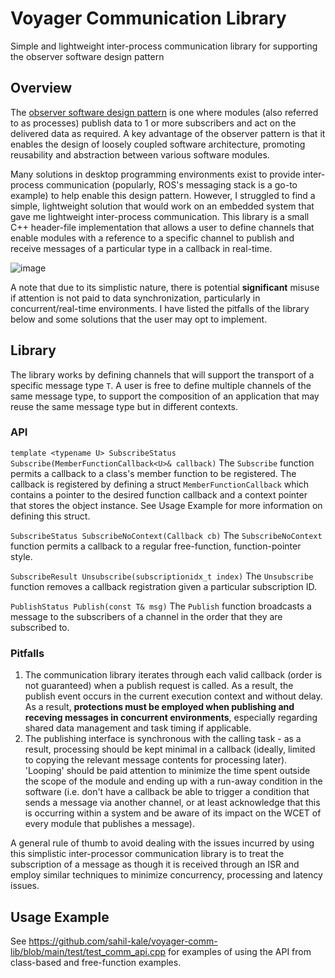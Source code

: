 # Voyager Communication Library
Simple and lightweight inter-process communication library for supporting the observer software design pattern

## Overview
The [observer software design pattern](https://refactoring.guru/design-patterns/observer) is one where modules (also referred to as processes) publish data to 1 or more subscribers and act on the delivered data as required. A key advantage of the observer pattern is that it enables the design of loosely coupled software architecture, promoting reusability and abstraction between various software modules. 

Many solutions in desktop programming environments exist to provide inter-process communication (popularly, ROS's messaging stack is a go-to example) to help enable this design pattern. However, I struggled to find a simple, lightweight solution that would work on an embedded system that gave me lightweight inter-process communication. This library is a small C++ header-file implementation that allows a user to define channels that enable modules with a reference to a specific channel to publish and receive messages of a particular type in a callback in real-time.

![image](https://github.com/sahil-kale/voyager-comm-lib/assets/32375512/b9833b94-486e-463a-b31b-e1b0bb379fe3)

A note that due to its simplistic nature, there is potential **significant** misuse if attention is not paid to data synchronization, particularly in concurrent/real-time environments. I have listed the pitfalls of the library below and some solutions that the user may opt to implement.

## Library
The library works by defining channels that will support the transport of a specific message type `T`. A user is free to define multiple channels of the same message type, to support the composition of an application that may reuse the same message type but in different contexts.

### API
```template <typename U> SubscribeStatus Subscribe(MemberFunctionCallback<U>& callback)```
The `Subscribe` function permits a callback to a class's member function to be registered. The callback is registered by defining a struct `MemberFunctionCallback` which contains a pointer to the desired function callback and a context pointer that stores the object instance. See Usage Example for more information on defining this struct.

```SubscribeStatus SubscribeNoContext(Callback cb)```
The `SubscribeNoContext` function permits a callback to a regular free-function, function-pointer style. 

```SubscribeResult Unsubscribe(subscriptionidx_t index)```
The `Unsubscribe` function removes a callback registration given a particular subscription ID. 

```PublishStatus Publish(const T& msg)```
The `Publish` function broadcasts a message to the subscribers of a channel in the order that they are subscribed to.

### Pitfalls
1. The communication library iterates through each valid callback (order is not guaranteed) when a publish request is called. As a result, the publish event occurs in the current execution context and without delay. As a result, **protections must be employed when publishing and receving messages in concurrent environments**, especially regarding shared data management and task timing if applicable. 
2. The publishing interface is synchronous with the calling task - as a result, processing should be kept minimal in a callback (ideally, limited to copying the relevant message contents for processing later). 'Looping' should be paid attention to minimize the time spent outside the scope of the module and ending up with a run-away condition in the software (i.e. don't have a callback be able to trigger a condition that sends a message via another channel, or at least acknowledge that this is occurring within a system and be aware of its impact on the WCET of every module that publishes a message).

A general rule of thumb to avoid dealing with the issues incurred by using this simplistic inter-processor communication library is to treat the subscription of a message as though it is received through an ISR and employ similar techniques to minimize concurrency, processing and latency issues.

## Usage Example
See https://github.com/sahil-kale/voyager-comm-lib/blob/main/test/test_comm_api.cpp for examples of using the API from class-based and free-function examples.
